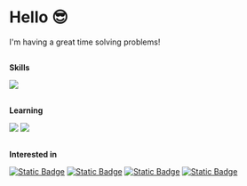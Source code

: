 # Hello 😎

I'm having a great time solving problems!

## 
**Skills**

<img src="https://skillicons.dev/icons?i=py,git" />

## 
**Learning**

<img src="https://skillicons.dev/icons?i=ts,js,cs,postgres,mongodb,docker,githubactions" />
<img src="https://skillicons.dev/icons?i=fastapi,react,nextjs,nodejs,dotnet" />

##
**Interested in**

<a href="#">![Static Badge](https://img.shields.io/badge/Software_development-242938)</a> <a href="#">![Static Badge](https://img.shields.io/badge/Backend_technologies-242938)</a> <a href="#">![Static Badge](https://img.shields.io/badge/Automation-242938)</a> <a href="#">![Static Badge](https://img.shields.io/badge/Testing/QA-242938)</a>
